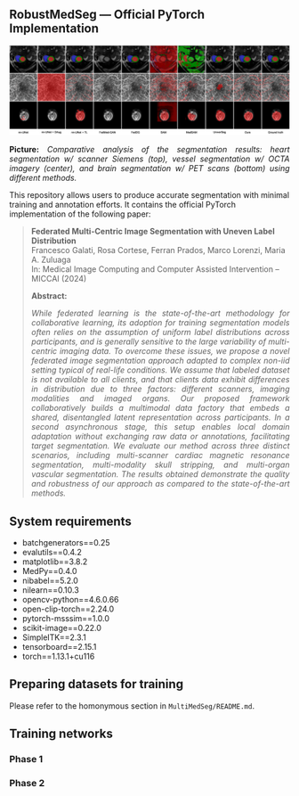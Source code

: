 ## RobustMedSeg &mdash; Official PyTorch Implementation

![Teaser image](./fed_grid.png)
<div align="justify">

**Picture:** *Comparative analysis of the segmentation results: heart segmentation w/ scanner Siemens (top), vessel segmentation w/ OCTA imagery (center), and brain segmentation w/ PET scans (bottom) using different methods.*

</div>

This repository allows users to produce accurate segmentation with minimal training and annotation efforts. It contains the official PyTorch implementation of the following paper:
</div>

> **Federated Multi-Centric Image Segmentation with Uneven Label Distribution**<br>
> Francesco Galati, Rosa Cortese, Ferran Prados, Marco Lorenzi, Maria A. Zuluaga<br>
> In: Medical Image Computing and Computer Assisted Intervention – MICCAI (2024)
>
> **Abstract:** <p align="justify">*While federated learning is the state-of-the-art methodology for collaborative learning, its adoption for training segmentation models often relies on the assumption of uniform label distributions across participants, and is generally sensitive to the large variability of multi-centric imaging data. To overcome these issues, we propose a novel federated image segmentation approach adapted to complex non-iid setting typical of real-life conditions. We assume that labeled dataset is not available to all clients, and that clients data exhibit differences in distribution due to three factors: different scanners, imaging modalities and imaged organs. Our proposed framework collaboratively builds a multimodal data factory that embeds a shared, disentangled latent representation across participants. In a second asynchronous stage, this setup enables local domain adaptation without exchanging raw data or annotations, facilitating target segmentation. We evaluate our method across three distinct scenarios, including multi-scanner cardiac magnetic resonance segmentation, multi-modality skull stripping, and multi-organ vascular segmentation. The results obtained demonstrate the quality and robustness of our approach as compared to the state-of-the-art methods.*</p>

## System requirements
- batchgenerators==0.25
- evalutils==0.4.2
- matplotlib==3.8.2
- MedPy==0.4.0
- nibabel==5.2.0
- nilearn==0.10.3
- opencv-python==4.6.0.66
- open-clip-torch==2.24.0
- pytorch-msssim==1.0.0
- scikit-image==0.22.0
- SimpleITK==2.3.1
- tensorboard==2.15.1
- torch==1.13.1+cu116

## Preparing datasets for training

Please refer to the homonymous section in `MultiMedSeg/README.md`.

## Training networks

### Phase 1

### Phase 2
